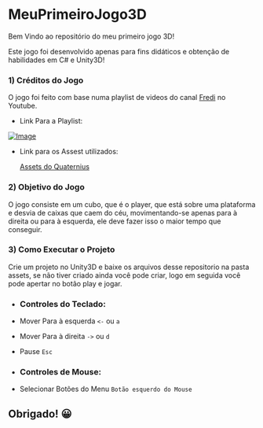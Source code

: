 # MeuPrimeiroJogo3D
Bem Vindo ao repositório do meu primeiro jogo 3D!

Este jogo foi desenvolvido apenas para fins didáticos e obtenção de habilidades em C# e Unity3D!

### 1) Créditos do Jogo

O jogo foi feito com base numa playlist de videos do canal [Fredi](https://www.youtube.com/c/FrediDev) no Youtube.

- Link Para a Playlist:

[![Image](https://github.com/alanmarques144/MeuPrimeiroJogo3D/blob/main/default.jpg)](https://www.youtube.com/playlist?list=PLkhtU8XJLj-7JQm_STir4bp48DvPz8xDX)

- Link para os Assest utilizados:

  [Assets do Quaternius](https://drive.google.com/drive/folders/1ku_XmbHOZ5ypgKCAjpzX6hlXaOJT7Uoq)

### 2) Objetivo do Jogo

O jogo consiste em um cubo, que é o player, que está sobre uma plataforma e desvia de caixas que caem do céu, 
movimentando-se apenas para à direita ou para à esquerda, ele deve fazer isso o maior tempo que conseguir.

### 3) Como Executar o Projeto

Crie um projeto no Unity3D e baixe os arquivos desse repositorio na pasta assets, se não tiver criado ainda você pode criar,
logo em seguida você pode apertar no botão play e jogar.

  - ### Controles do Teclado:

  - Mover Para à esquerda `<-` ou `a`
  - Mover Para à direita `->` ou `d`
  - Pause `Esc`

  - ### Controles de Mouse:
  
  - Selecionar Botões do Menu `Botão esquerdo do Mouse`


## Obrigado! 😀
